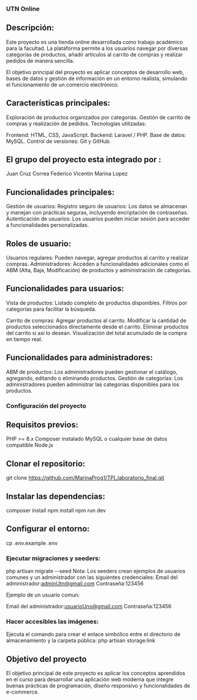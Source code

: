 ### UTN Online

## Descripción:

Este proyecto es una tienda online desarrollada como trabajo académico para la facultad. La plataforma permite a los usuarios navegar por diversas categorías de productos, añadir artículos al carrito de compras y realizar pedidos de manera sencilla.

El objetivo principal del proyecto es aplicar conceptos de desarrollo web, bases de datos y gestión de información en un entorno realista, simulando el funcionamiento de un comercio electrónico.

## Características principales:

Exploración de productos organizados por categorías.
Gestión de carrito de compras y realización de pedidos.
Tecnologías utilizadas:

Frontend: HTML, CSS, JavaScript.
Backend: Laravel / PHP.
Base de datos: MySQL.
Control de versiones: Git y GitHub.

## El grupo del proyecto esta integrado por :

Juan Cruz Correa
Federico Vicentin
Marina Lopez

## Funcionalidades principales:

Gestión de usuarios:
Registro seguro de usuarios: Los datos se almacenan y manejan con prácticas seguras, incluyendo encriptación de contraseñas.
Autenticación de usuarios: Los usuarios pueden iniciar sesión para acceder a funcionalidades personalizadas.

## Roles de usuario:

Usuarios regulares: Pueden navegar, agregar productos al carrito y realizar compras.
Administradores: Acceden a funcionalidades adicionales como el ABM (Alta, Baja, Modificación) de productos y administración de categorías.

## Funcionalidades para usuarios:

Vista de productos:
Listado completo de productos disponibles.
Filtros por categorías para facilitar la búsqueda.

Carrito de compras:
Agregar productos al carrito.
Modificar la cantidad de productos seleccionados directamente desde el carrito.
Eliminar productos del carrito si así lo desean.
Visualización del total acumulado de la compra en tiempo real.

## Funcionalidades para administradores:

ABM de productos: Los administradores pueden gestionar el catálogo, agregando, editando o eliminando productos.
Gestión de categorías: Los administradores pueden administrar las categorías disponibles para los productos.

### Configuración del proyecto

## Requisitos previos:

PHP >= 8.x
Composer instalado
MySQL o cualquier base de datos compatible
Node.js

## Clonar el repositorio:

git clone https://github.com/MarinaProg1/TPI_laboratorio_final.git

## Instalar las dependencias:

composer install
npm install
npm run dev

## Configurar el entorno:

cp .env.example .env

### Ejecutar migraciones y seeders:

php artisan migrate --seed
Nota: Los seeders crean ejemplos de usuarios comunes y un administrador con las siguientes credenciales:
Email del administrador:adminUtn@gmail.com
Contraseña:123456

Ejemplo de un usuario comun:

Email del administrador:usuarioUno@gmail.com
Contraseña:123456

### Hacer accesibles las imágenes:

Ejecuta el comando para crear el enlace simbólico entre el directorio de almacenamiento y la carpeta pública:
php artisan storage:link

## Objetivo del proyecto

El objetivo principal de este proyecto es aplicar los conceptos aprendidos en el curso para desarrollar una aplicación web moderna que integre buenas prácticas de programación, diseño responsivo y funcionalidades de e-commerce.
